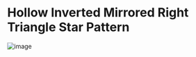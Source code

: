 # Hollow Inverted Mirrored Right Triangle Star Pattern
![image](https://user-images.githubusercontent.com/75837613/135947939-6a5e4aaa-fc85-4aba-b821-44a4d5f53779.png)
